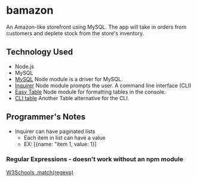 # bamazon
An Amazon-like storefront using MySQL. The app will take in orders from customers and deplete stock from the store's inventory.

## Technology Used
* Node.js
* MySQL
* [MySQL](https://www.npmjs.com/package/mysql) Node module is a driver for MySQL. 
* [Inquirer](https://www.npmjs.com/package/inquirer) Node module prompts the user. A command line interface (CLI)
* [Easy Table](https://www.npmjs.com/package/easy-table) Node module for formatting tables in the console.
* [CLI table](https://www.npmjs.com/package/cli-table) Another Table alternative for the CLI.


## Programmer's Notes
* Inquirer can have paginated lists
    * Each item in list can have a value
    * EX: [{name: "item 1, value: 1}]

### Regular Expressions - doesn't work without an npm module
[W3Schools .match(regexp)](https://www.w3schools.com/js/js_regexp.asp)